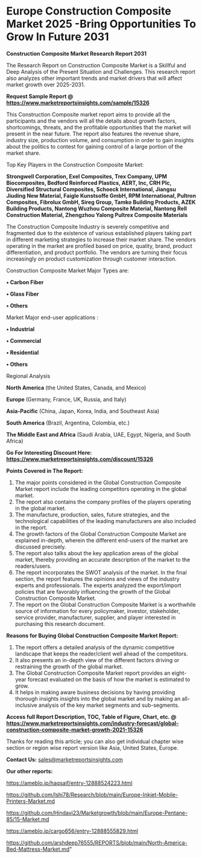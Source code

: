 # Europe Construction Composite Market 2025 -Bring Opportunities To Grow In Future 2031

<strong>Construction Composite Market Research Report 2031</strong>

The Research Report on Construction Composite Market is a Skillful and Deep Analysis of the Present Situation and Challenges. This research report also analyzes other important trends and market drivers that will affect market growth over 2025-2031.

<strong>Request Sample Report @ <a href=https://www.marketreportsinsights.com/sample/15326>https://www.marketreportsinsights.com/sample/15326</a></strong>

This Construction Composite market report aims to provide all the participants and the vendors will all the details about growth factors, shortcomings, threats, and the profitable opportunities that the market will present in the near future. The report also features the revenue share, industry size, production volume, and consumption in order to gain insights about the politics to contest for gaining control of a large portion of the market share.

Top Key Players in the Construction Composite Market:

<strong>Strongwell Corporation, Exel Composites, Trex Company, UPM Biocomposites, Bedford Reinforced Plastics, AERT, Inc, CRH Plc, Diversified Structural Composites, Schoeck International, Jiangsu Jiuding New Material, Faigle Kunstsoffe GmbH, RPM International, Pultron Composites, Fibrolux GmbH, Sireg Group, Tamko Building Products, AZEK Building Products, Nantong Wuzhou Composite Material, Nantong Rell Construction Material, Zhengzhou Yalong Pultrex Composite Materials</strong>

The Construction Composite Industry is severely competitive and fragmented due to the existence of various established players taking part in different marketing strategies to increase their market share. The vendors operating in the market are profiled based on price, quality, brand, product differentiation, and product portfolio. The vendors are turning their focus increasingly on product customization through customer interaction.

Construction Composite Market Major Types are:

<strong>• Carbon Fiber

• Glass Fiber

• Others</strong>

Market Major end-user applications :

<strong>• Industrial

• Commercial

• Residential

• Others</strong>

Regional Analysis

</u><strong><b>North America</b></strong> (the United States, Canada, and Mexico)

<strong><b>Europe </b></strong>(Germany, France, UK, Russia, and Italy)

<strong><b>Asia-Pacific</b></strong> (China, Japan, Korea, India, and Southeast Asia)

<strong><b>South America</b></strong> (Brazil, Argentina, Colombia, etc.)

<strong><b>The Middle East and Africa</b></strong> (Saudi Arabia, UAE, Egypt, Nigeria, and South Africa)

<strong>Go For Interesting Discount Here: <a href=https://www.marketreportsinsights.com/discount/15326>https://www.marketreportsinsights.com/discount/15326</a></strong>

<strong>Points Covered in The Report:</strong>
<ol>
  <li>The major points considered in the Global Construction Composite Market report include the leading competitors operating in the global market.</li>
  <li>The report also contains the company profiles of the players operating in the global market.</li>
  <li>The manufacture, production, sales, future strategies, and the technological capabilities of the leading manufacturers are also included in the report.</li>
  <li>The growth factors of the Global Construction Composite Market are explained in-depth, wherein the different end-users of the market are discussed precisely.</li>
  <li>The report also talks about the key application areas of the global market, thereby providing an accurate description of the market to the readers/users.</li>
  <li>The report incorporates the SWOT analysis of the market. In the final section, the report features the opinions and views of the industry experts and professionals. The experts analyzed the export/import policies that are favorably influencing the growth of the Global Construction Composite Market.</li>
  <li>The report on the Global Construction Composite Market is a worthwhile source of information for every policymaker, investor, stakeholder, service provider, manufacturer, supplier, and player interested in purchasing this research document.</li>
</ol>
<strong>Reasons for Buying Global Construction Composite Market Report:</strong>

<ol>
  <li>The report offers a detailed analysis of the dynamic competitive landscape that keeps the reader/client well ahead of the competitors.</li>
  <li>It also presents an in-depth view of the different factors driving or restraining the growth of the global market.</li>
  <li>The Global Construction Composite Market report provides an eight-year forecast evaluated on the basis of how the market is estimated to grow.</li>
  <li>It helps in making aware business decisions by having providing thorough insights insights into the global market and by making an all-inclusive analysis of the key market segments and sub-segments.</li>
</ol>
<strong>Access full Report Description, TOC, Table of Figure, Chart, etc. @ <a href=https://www.marketreportsinsights.com/industry-forecast/global-construction-composite-market-growth-2021-15326>https://www.marketreportsinsights.com/industry-forecast/global-construction-composite-market-growth-2021-15326</a></strong>


Thanks for reading this article; you can also get individual chapter wise section or region wise report version like Asia, United States, Europe.

<strong>Contact Us:</strong>
sales@marketreportsinsights.com

<strong>Our other reports:</strong>

<a href=https://ameblo.jp/haqsaif/entry-12888524223.html>https://ameblo.jp/haqsaif/entry-12888524223.html</a>

<a href=https://github.com/Ishi78/Research/blob/main/Europe-Inkjet-Mobile-Printers-Market.md>https://github.com/Ishi78/Research/blob/main/Europe-Inkjet-Mobile-Printers-Market.md</a>

<a href=https://github.com/Hindavi23/Marketgrowth/blob/main/Europe-Pentane-85/15-Market.md>https://github.com/Hindavi23/Marketgrowth/blob/main/Europe-Pentane-85/15-Market.md</a>

<a href=https://ameblo.jp/cargo656/entry-12888555829.html>https://ameblo.jp/cargo656/entry-12888555829.html</a>

<a href=https://github.com/arshdeep76555/REPORTS/blob/main/North-America-Bed-Mattress-Market.md>https://github.com/arshdeep76555/REPORTS/blob/main/North-America-Bed-Mattress-Market.md</a>"
